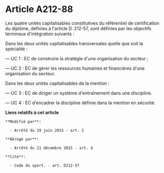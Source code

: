 # Article A212-88

Les quatre unités capitalisables constitutives du référentiel de certification du diplôme, définies à l'article D. 212-57,
sont définies par les objectifs terminaux d'intégration suivants : 

Dans les deux unités capitalisables transversales quelle que soit la spécialité : 

― UC 1 : EC de construire la stratégie d'une organisation du secteur ; 

― UC 2 : EC de gérer les ressources humaines et financières d'une organisation du secteur. 

Dans les deux unités capitalisables de la mention : 

― UC 3 : EC de diriger un système d'entraînement dans une discipline. 

― UC 4 : EC d'encadrer la discipline définie dans la mention en sécurité.

**Liens relatifs à cet article**

	**Modifié par**:

	  - Arrêté du 19 juin 2015 - art. 2

	**Abrogé par**:

	  - Arrêté du 21 décembre 2015 - art. 4

	**Cite**:

	  - Code du sport. - art. D212-57
